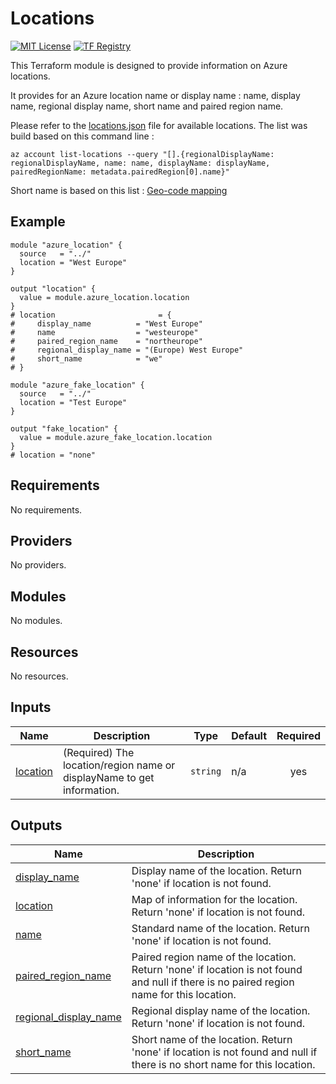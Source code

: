 # Locations
[![MIT License](https://img.shields.io/badge/license-MIT-orange.svg)](LICENSE) [![TF Registry](https://img.shields.io/badge/terraform-registry-blue.svg)](https://registry.terraform.io/modules/azurerm/resources/azure/latest/submodules/locations)

This Terraform module is designed to provide information on Azure locations.

It provides for an Azure location name or display name : name, display name, regional display name, short name and paired region name.

Please refer to the [locations.json](locations.json) file for available locations. The list was build based on this command line :   
```
az account list-locations --query "[].{regionalDisplayName: regionalDisplayName, name: name, displayName: displayName, pairedRegionName: metadata.pairedRegion[0].name}"
```

Short name is based on this list : [Geo-code mapping](https://learn.microsoft.com/en-us/azure/backup/scripts/geo-code-list)

## Example

```hcl
module "azure_location" {
  source   = "../"
  location = "West Europe"
}

output "location" {
  value = module.azure_location.location
}
# location                       = {
#     display_name          = "West Europe"
#     name                  = "westeurope"
#     paired_region_name    = "northeurope"
#     regional_display_name = "(Europe) West Europe"
#     short_name            = "we"
# }

module "azure_fake_location" {
  source   = "../"
  location = "Test Europe"
}

output "fake_location" {
  value = module.azure_fake_location.location
}
# location = "none"
```

## Requirements

No requirements.

## Providers

No providers.

## Modules

No modules.

## Resources

No resources.

## Inputs

| Name | Description | Type | Default | Required |
|------|-------------|------|---------|:--------:|
| <a name="input_location"></a> [location](#input\_location) | (Required) The location/region name or displayName to get information. | `string` | n/a | yes |

## Outputs

| Name | Description |
|------|-------------|
| <a name="output_display_name"></a> [display\_name](#output\_display\_name) | Display name of the location. Return 'none' if location is not found. |
| <a name="output_location"></a> [location](#output\_location) | Map of information for the location. Return 'none' if location is not found. |
| <a name="output_name"></a> [name](#output\_name) | Standard name of the location. Return 'none' if location is not found. |
| <a name="output_paired_region_name"></a> [paired\_region\_name](#output\_paired\_region\_name) | Paired region name of the location. Return 'none' if location is not found and null if there is no paired region name for this location. |
| <a name="output_regional_display_name"></a> [regional\_display\_name](#output\_regional\_display\_name) | Regional display name of the location. Return 'none' if location is not found. |
| <a name="output_short_name"></a> [short\_name](#output\_short\_name) | Short name of the location. Return 'none' if location is not found and null if there is no short name for this location. |
